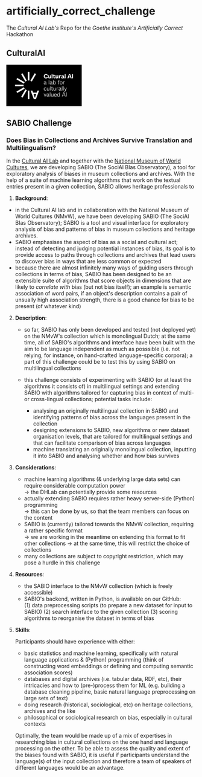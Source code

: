 # artificially_correct_challenge
The _Cultural AI Lab's_ Repo for the _Goethe Institute's_ _Artificially Correct_ Hackathon


## CulturalAI  


<img src="https://github.com/valevo/artificially_correct_challenge/blob/main/logo_white.jpg" alt="CulturalAI Logo" width="200"/>




## SABIO Challenge

### Does Bias in Collections and Archives Survive Translation and Multilingualism?

In the [Cultural AI Lab](https://www.cultural-ai.nl/) and together with the [National Museum of World Cultures](https://collectie.wereldculturen.nl/), we are developing SABIO (The SociAl BIas Observatory), a tool for exploratory analysis of biases in museum collections and archives. With the help of a suite of machine learning algorithms that work on the textual entries present in a given collection, SABIO allows heritage professionals to 





1. **Background**: 

<!-- SABIO is a tool for exploration of bias in collections; it's an extensible suite of algorithms that reorganise collections and thus help navigating them visually; SABIO is meant to be an evolving tool that facilitates discovery of patterns of bias on the hand and that is perpetually updated on the other, resulting in a feedback loop of user and developer  -->

   - in the Cultural AI lab and in collaboration with the National Museum of World Cultures (NMvW), we have been developing SABIO (The SociAl BIas Observatory); SABIO is a tool and visual interface for exploratory analysis of bias and patterns of bias in museum collections and heritage archives. 
   - SABIO emphasises the aspect of bias as a social and cultural act; instead of detecting and judging potential instances of bias, its goal is to provide access to paths through collections and archives that lead users to discover bias in ways that are less common or expected
   - because there are almost infinitely many ways of guiding users through collections in terms of bias, SABIO has been designed to be an extensible suite of algorithms that score objects in dimensions that are likely to _correlate with_ bias (but not bias itself); an example is semantic association of word pairs, if an object's description contains a pair of unsually high association strength, there is a good chance for bias to be present (of whatever kind)



2. **Description**:

   - so far, SABIO has only been developed and tested (not deployed yet) on the NMvW's collection which is monolingual Dutch; at the same time, all of SABIO's algorithms and interface have been built with the aim to be language independent as much as posssible (i.e. not relying, for instance, on hand-crafted language-specific corpora); a part of this challenge could be to test this by using SABIO on multilingual collections
 
   - this challenge consists of experimenting with SABIO (or at least the algorithms it consists of) in multilingual settings and extending SABIO with algorithms tailored for capturing bias in context of multi- or cross-lingual collections; potential tasks include: 
     - analysing an originally multilingual collection in SABIO and identifying patterns of bias across the languages present in the collection
     - designing extensions to SABIO, new algorithms or new dataset organisation levels, that are tailored for multilingual settings and that can facilitate comparison of bias across languages 
     - machine translating an originally monolingual collection, inputting it into SABIO and analysing whether and how bias survives 


3. **Considerations**:
   - machine learning algorithms (& underlying large data sets) can require considerable computation power  
     -> the DHLab can potentially provide some resources
   - actually extending SABIO requires rather heavy server-side (Python) programming   
     -> this can be done by us, so that the team members can focus on the content
   - SABIO is (currently) tailored towards the NMvW collection, requiring a rather specific format   
     -> we are working in the meantime on extending this format to fit other collections -> at the same time, this will restrict the choice of collections 
   - many collections are subject to copyright restriction, which may pose a hurdle in this challenge

4. **Resources**:

   - the SABIO interface to the NMvW collection (which is freely accessible)
   - SABIO's backend, written in Python, is available on our GitHub:  
     (1) data preprocessing scripts (to prepare a new dataset for input to SABIO)
     (2) search interface to the given collection
     (3) scoring algorithms to reorganise the dataset in terms of bias

6. **Skills**:

   Participants should have experience with either:
 
     - basic statistics and machine learning, specifically with natural language applications & (Python) programming
       (think of constructing word embeddings or defining and computing semantic association scores)
     - databases and digital archives (i.e. tabular data, RDF, etc), their intricacies and how to (pre-)process them for ML
       (e.g. building a database cleaning pipeline, basic natural language preprocessing on large sets of text)
     - doing research (historical, sociological, etc) on heritage collections, archives and the like
     - philosophical or sociological research on bias, especially in cultural contexts
  
   Optimally, the team would be made up of a mix of expertises in researching bias in cultural collections on the one hand and language processing on the other. 
   To be able to assess the quality and extent of the biases found with SABIO, it is useful if participants understand the language(s) of the input collection and therefore a team of speakers of different languages would be an advantage. 
 
 
